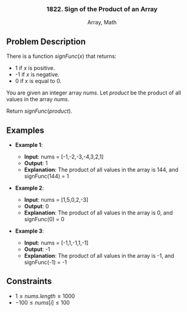<p align="center">

  <h3 align="center">1822. Sign of the Product of an Array</h3>

  <p align="center">
    Array, Math
    <br>
  </p>
</p>

## Problem Description

There is a function $signFunc(x)$ that returns:

- $1$ if $x$ is positive.
- -$1$ if $x$ is negative.
- $0$ if $x$ is equal to 0.

You are given an integer array $nums$. Let $product$ be the product of all values in the array $nums$.

Return $signFunc(product)$.

## Examples

- **Example 1**:

  - **Input**: nums = [-1,-2,-3,-4,3,2,1]
  - **Output**: 1
  - **Explanation**: The product of all values in the array is 144, and signFunc(144) = 1

- **Example 2**:

  - **Input**: nums = [1,5,0,2,-3]
  - **Output**: 0
  - **Explanation**: The product of all values in the array is 0, and signFunc(0) = 0

- **Example 3**:
  - **Input**: nums = [-1,1,-1,1,-1]
  - **Output**: -1
  - **Explanation**: The product of all values in the array is -1, and signFunc(-1) = -1

## Constraints

- $1 \leq nums.length \leq 1000$
- $-100 \leq nums[i] \leq 100$
